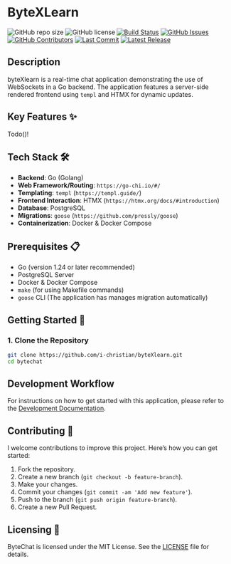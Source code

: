 # ByteXLearn

![GitHub repo size](https://img.shields.io/github/repo-size/i-christian/byteXlearn?style=flat-square)
![GitHub license](https://img.shields.io/github/license/i-christian/byteXlearn?style=flat-square)
[![Build Status](https://github.com/i-christian/byteXlearn/actions/workflows/tests.yml/badge.svg)](https://github.com/i-christian/byteXlearn/actions/workflows/tests.yml)
[![GitHub Issues](https://img.shields.io/github/issues/i-christian/byteXlearn)](https://github.com/i-christian/byteXlearn/issues)
[![GitHub Contributors](https://img.shields.io/github/contributors/i-christian/byteXlearn)](https://github.com/i-christian/byteXlearn/graphs/contributors)
[![Last Commit](https://img.shields.io/github/last-commit/i-christian/byteXlearn)](https://github.com/i-christian/byteXlearn/commits/main)
[![Latest Release](https://img.shields.io/github/v/release/i-christian/byteXlearn?include_prereleases)](https://github.com/i-christian/byteXlearn/releases)


## Description
byteXlearn is a real-time chat application demonstrating the use of WebSockets in a Go backend. The application features a server-side rendered frontend using `templ` and HTMX for dynamic updates.

## Key Features ✨

 Todo()!

## Tech Stack 🛠️

* **Backend**: Go (Golang)
* **Web Framework/Routing**: `https://go-chi.io/#/`
* **Templating**: `templ` (`https://templ.guide/`)
* **Frontend Interaction**: HTMX (`https://htmx.org/docs/#introduction`)
* **Database**: PostgreSQL
* **Migrations**: `goose` (`https://github.com/pressly/goose`)
* **Containerization**: Docker & Docker Compose

## Prerequisites 📋

* Go (version 1.24 or later recommended)
* PostgreSQL Server
* Docker & Docker Compose
* `make` (for using Makefile commands)
* `goose` CLI (The application has manages migration automatically)

## Getting Started 🚀

### 1. Clone the Repository

```bash
git clone https://github.com/i-christian/byteXlearn.git
cd bytechat
```

## Development Workflow

For instructions on how to get started with this application, please refer to the [Development Documentation](/development.md).

## Contributing 🤝

I welcome contributions to improve this project. Here’s how you can get started:

1. Fork the repository.
2. Create a new branch (`git checkout -b feature-branch`).
3. Make your changes.
4. Commit your changes (`git commit -am 'Add new feature'`).
5. Push to the branch (`git push origin feature-branch`).
6. Create a new Pull Request.

## Licensing 📄
ByteChat is licensed under the MIT License. See the [LICENSE](LICENSE) file for details.
